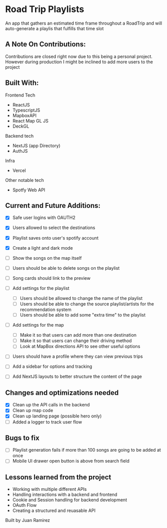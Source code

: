 # Road Trip Playlists

An app that gathers an estimated time frame throughout a RoadTrip and will auto-generate a playlis that fulfills that time slot

## A Note On Contributions:

Contributions are closed right now due to this being a personal project. However during production I might be inclined to add more users to the project

## Built With:

Frontend Tech

- ReactJS
- TypescriptJS
- MapboxAPI
- React Map GL JS
- DeckGL

Backend tech

- NextJS (app Directory)
- AuthJS

Infra

- Vercel

Other notable tech

- Spotfy Web API

## Current and Future Additions:

- [x] Safe user logins with OAUTH2
- [x] Users allowed to select the destinations
- [x] Playlist saves onto user's spotify account
- [x] Create a light and dark mode
- [ ] Show the songs on the map itself
- [ ] Users should be able to delete songs on the playlist 
- [ ] Song cards should link to the preview
- [ ] Add settings for the playlist
    - [ ] Users should be allowed to change the name of the playlist
    - [ ] Users should be able to change the source playlist/artists for the recommendation system
    - [ ] Users should be able to add some "extra time" to the playlist
- [ ] Add settings for the map
    - [ ] Make it so that users can add more than one destination
    - [ ] Make it so that users can change their driving method
    - [ ] Look at MapBox directions API to see other useful options
- [ ] Users should have a profile where they can view previous trips
- [ ] Add a sidebar for options and tracking
- [ ] Add NextJS layouts to better structure the content of the page


## Changes and optimizations needed
- [x] Clean up the API calls in the backend
- [x] Clean up map code
- [x] Clean up landing page (possible hero only)
- [ ] Added a logger to track user flow

## Bugs to fix
- [ ] Playlist generation fails if more than 100 songs are going to be added at once
- [ ] Mobile UI drawer open button is above from search field

## Lessons learned from the project

- Working with multiple different APIs
- Handling interactions with a backend and frontend
- Cookie and Session handling for backend development
- OAuth Flow
- Creating a structured and reuasable API

Built by Juan Ramirez